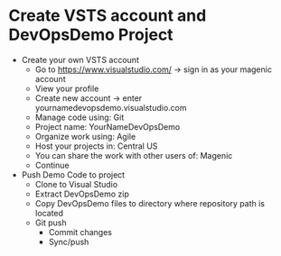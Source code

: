 # Create VSTS account and DevOpsDemo Project

* Create your own VSTS account
  * Go to https://www.visualstudio.com/ -> sign in as your magenic account
  * View your profile
  * Create new account -> enter yournamedevopsdemo.visualstudio.com
  * Manage code using: Git
  * Project name: YourNameDevOpsDemo
  * Organize work using: Agile
  * Host your projects in: Central US
  * You can share the work with other users of: Magenic
  * Continue
* Push Demo Code to project
  * Clone to Visual Studio
  * Extract DevOpsDemo zip
  * Copy DevOpsDemo files to directory where repository path is located
  * Git push
    * Commit changes
    * Sync/push
